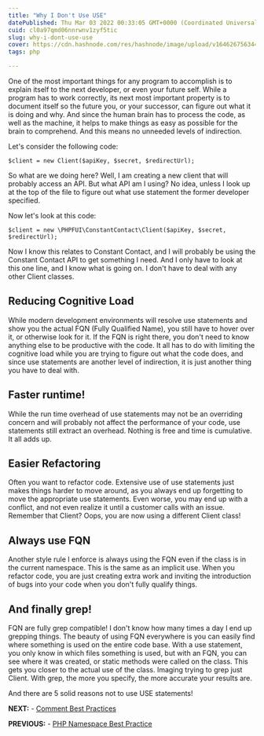 ```yaml
---
title: "Why I Don't Use USE"
datePublished: Thu Mar 03 2022 00:33:05 GMT+0000 (Coordinated Universal Time)
cuid: cl0a97qmd06nnrwnv1zyf5tic
slug: why-i-dont-use-use
cover: https://cdn.hashnode.com/res/hashnode/image/upload/v1646267563441/y-xJ6cmt7.jpg
tags: php

---
```


One of the most important things for any program to accomplish is to explain itself to the next developer, or even your future self. While a program has to work correctly, its next most important property is to document itself so the future you, or your successor, can figure out what it is doing and why. And since the human brain has to process the code, as well as the machine, it helps to make things as easy as possible for the brain to comprehend. And this means no unneeded levels of indirection.

Let's consider the following code:

```plaintext
$client = new Client($apiKey, $secret, $redirectUrl);
```

So what are we doing here? Well, I am creating a new client that will probably access an API. But what API am I using? No idea, unless I look up at the top of the file to figure out what use statement the former developer specified.

Now let's look at this code:

```plaintext
$client = new \PHPFUI\ConstantContact\Client($apiKey, $secret, $redirectUrl);
```

Now I know this relates to Constant Contact, and I will probably be using the Constant Contact API to get something I need. And I only have to look at this one line, and I know what is going on. I don't have to deal with any other Client classes.

## Reducing Cognitive Load

While modern development environments will resolve use statements and show you the actual FQN (Fully Qualified Name), you still have to hover over it, or otherwise look for it. If the FQN is right there, you don't need to know anything else to be productive with the code. It all has to do with limiting the cognitive load while you are trying to figure out what the code does, and since use statements are another level of indirection, it is just another thing you have to deal with.

## Faster runtime!

While the run time overhead of use statements may not be an overriding concern and will probably not affect the performance of your code, use statements still extract an overhead. Nothing is free and time is cumulative. It all adds up.

## Easier Refactoring

Often you want to refactor code. Extensive use of use statements just makes things harder to move around, as you always end up forgetting to move the appropriate use statements. Even worse, you may end up with a conflict, and not even realize it until a customer calls with an issue. Remember that Client? Oops, you are now using a different Client class!

## Always use FQN

Another style rule I enforce is always using the FQN even if the class is in the current namespace. This is the same as an implicit use. When you refactor code, you are just creating extra work and inviting the introduction of bugs into your code when you don't fully qualify things.

## And finally grep!

FQN are fully grep compatible! I don't know how many times a day I end up grepping things. The beauty of using FQN everywhere is you can easily find where something is used on the entire code base. With a use statement, you only know in which files something is used, but with an FQN, you can see where it was created, or static methods were called on the class. This gets you closer to the actual use of the class. Imaging trying to grep just Client. With grep, the more you specify, the more accurate your results are.

And there are 5 solid reasons not to use USE statements!

**NEXT:** - [Comment Best Practices](https://blog.phpfui.com/comment-best-practices)

**PREVIOUS:** - [PHP Namespace Best Practice](https://blog.phpfui.com/php-namespace-best-practice)